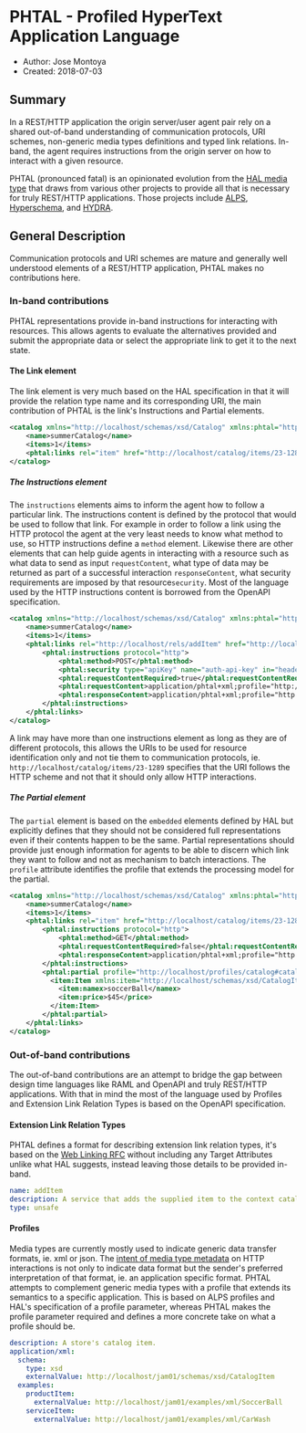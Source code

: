 # PHTAL - Profiled HyperText Application Language
* Author: Jose Montoya
* Created: 2018-07-03

## Summary
In a REST/HTTP application the origin server/user agent pair rely on a shared out-of-band understanding of communication protocols, URI schemes, non-generic media types definitions and typed link relations. In-band, the agent requires instructions from the origin server on how to interact with a given resource.

PHTAL (pronounced fatal) is an opinionated evolution from the [HAL media type](http://stateless.co/hal_specification.html) that draws from various other projects to provide all that is necessary for truly REST/HTTP applications. Those projects include [ALPS](http://alps.io/), [Hyperschema](https://datatracker.ietf.org/doc/draft-handrews-json-schema-hyperschema/), and [  HYDRA](https://www.markus-lanthaler.com/hydra/).

## General Description
Communication protocols and URI schemes are mature and generally well understood elements of a REST/HTTP application, PHTAL makes no contributions here.

### In-band contributions
PHTAL representations provide in-band instructions for interacting with resources. This allows agents to evaluate the alternatives provided and submit the appropriate data or select the appropriate link to get it to the next state.

#### The Link element
The link element is very much based on the HAL specification in that it will provide the relation type name and its corresponding URI, the main contribution of PHTAL is the link's  Instructions and Partial elements.

```xml
<catalog xmlns="http://localhost/schemas/xsd/Catalog" xmlns:phtal="http://localhost/schemas/xsd/Phtal">
    <name>summerCatalog</name>
    <items>1</items>
    <phtal:links rel="item" href="http://localhost/catalog/items/23-1289">
</catalog>
```

##### The Instructions element
The `instructions` elements aims to inform the agent how to follow a particular link. The instructions content is defined by the protocol that would be used to follow that link. For example in order to follow a link using the HTTP protocol the agent at the very least needs to know what method to use, so HTTP instructions define a `method` element. Likewise there are other elements that can help guide agents in interacting with a resource such as what data to send as input `requestContent`, what type of data may be returned as part of a successful interaction `responseContent`, what security requirements are imposed by that resource`security`. Most of the language used by the HTTP instructions content is borrowed from the OpenAPI specification.

```xml
<catalog xmlns="http://localhost/schemas/xsd/Catalog" xmlns:phtal="http://localhost/schemas/xsd/Phtal">
    <name>summerCatalog</name>
    <items>1</items>
    <phtal:links rel="http://localhost/rels/addItem" href="http://localhost/catalog/items">
        <phtal:instructions protocol="http">
            <phtal:method>POST</phtal:method>
            <phtal:security type="apiKey" name="auth-api-key" in="header"/>
            <phtal:requestContentRequired>true</phtal:requestContentRequired>
            <phtal:requestContent>application/phtal+xml;profile="http://localhost/profiles/catalog#addItemRequest"</phtal:requestContent>
            <phtal:responseContent>application/phtal+xml;profile="http://localhost/profiles/catalog#addItemResult"</phtal:responseContent>
        </phtal:instructions>
    </phtal:links>
</catalog>
```

A link may have more than one instructions element as long as they are of different protocols, this allows the URIs to be used for resource identification only and not tie them to communication protocols, ie. `http://localhost/catalog/items/23-1289` specifies that the URI follows the HTTP scheme and not that it should only allow HTTP interactions.

##### The Partial element
The `partial` element is based on the `embedded` elements defined by HAL but explicitly defines that they should not be considered full representations even if their contents happen to be the same. Partial representations should provide just enough information for agents to be able to discern which link they want to follow and not as mechanism to batch interactions. The `profile` attribute identifies the profile that extends the processing model for the partial.

```xml
<catalog xmlns="http://localhost/schemas/xsd/Catalog" xmlns:phtal="http://localhost/schemas/xsd/Phtal">
    <name>summerCatalog</name>
    <items>1</items>
    <phtal:links rel="item" href="http://localhost/catalog/items/23-1289">
        <phtal:instructions protocol="http">
            <phtal:method>GET</phtal:method>
            <phtal:requestContentRequired>false</phtal:requestContentRequired>
            <phtal:responseContent>application/phtal+xml;profile="http://localhost/profiles/catalog#catalogItem"</phtal:responseContent>
        </phtal:instructions>
        <phtal:partial profile="http://localhost/profiles/catalog#catalogItem">
          <item:Item xmlns:item="http://localhost/schemas/xsd/CatalogItem">
            <item:namex>soccerBall</namex>
            <item:price>$45</price>
          </item:Item>
        </phtal:partial>
    </phtal:links>
</catalog>
```

### Out-of-band contributions
The out-of-band contributions are an attempt to bridge the gap between design time languages like RAML and OpenAPI and truly REST/HTTP applications. With that in mind the most of the language used by Profiles and Extension Link Relation Types is based on the OpenAPI specification.

#### Extension Link Relation Types
PHTAL defines a format for describing extension link relation types, it's based on the [Web Linking RFC](https://tools.ietf.org/html/rfc8288) without including any Target Attributes unlike what HAL suggests, instead leaving those details to be provided in-band.
```yaml
name: addItem
description: A service that adds the supplied item to the context catalog
type: unsafe
```

#### Profiles
Media types are currently mostly used to indicate generic data transfer formats, ie. xml or json. The [intent of media type metadata](https://www.w3.org/2001/tag/doc/mime-respect-20130422#media-type) on HTTP interactions is not only to indicate data format but the sender's preferred interpretation of that format, ie. an application specific format. PHTAL attempts to complement generic media types with a profile that extends its semantics to a specific application. This is based on ALPS profiles and HAL's specification of a profile parameter, whereas PHTAL makes the profile parameter required and defines a more concrete take on what a profile should be.

```yaml
description: A store's catalog item.
application/xml:
  schema:
    type: xsd
    externalValue: http://localhost/jam01/schemas/xsd/CatalogItem
  examples:
    productItem:
      externalValue: http://localhost/jam01/examples/xml/SoccerBall
    serviceItem:
      externalValue: http://localhost/jam01/examples/xml/CarWash
```
